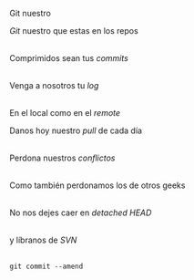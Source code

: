 Git nuestro 

<p><em>Git</em> nuestro que estas en los repos<br /> 

Comprimidos sean tus <em>commits</em><br /> 

Venga a nosotros tu <em>log</em><br /> 

En el local como en el <em>remote</em><br />

Danos hoy nuestro <em>pull</em> de cada día<br /> 

Perdona nuestros <em>conflictos</em><br />  

Como también perdonamos los de otros geeks<br /> 

No nos dejes caer en <em>detached HEAD</em><br /> 

y líbranos de <em>SVN</em><br /> 

<code>git commit --amend</code></p>
